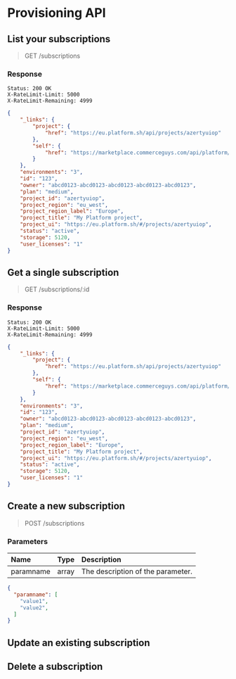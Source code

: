 # Provisioning API

## List your subscriptions

> GET /subscriptions

### Response

```http
Status: 200 OK
X-RateLimit-Limit: 5000
X-RateLimit-Remaining: 4999
```
```json
{
    "_links": {
        "project": {
            "href": "https://eu.platform.sh/api/projects/azertyuiop"
        },
        "self": {
            "href": "https://marketplace.commerceguys.com/api/platform/subscriptions/123"
        }
    },
    "environments": "3",
    "id": "123",
    "owner": "abcd0123-abcd0123-abcd0123-abcd0123-abcd0123",
    "plan": "medium",
    "project_id": "azertyuiop",
    "project_region": "eu_west",
    "project_region_label": "Europe",
    "project_title": "My Platform project",
    "project_ui": "https://eu.platform.sh/#/projects/azertyuiop",
    "status": "active",
    "storage": 5120,
    "user_licenses": "1"
}
```

## Get a single subscription

> GET /subscriptions/:id

### Response

```http
Status: 200 OK
X-RateLimit-Limit: 5000
X-RateLimit-Remaining: 4999
```
```json
{
    "_links": {
        "project": {
            "href": "https://eu.platform.sh/api/projects/azertyuiop"
        },
        "self": {
            "href": "https://marketplace.commerceguys.com/api/platform/subscriptions/123"
        }
    },
    "environments": "3",
    "id": "123",
    "owner": "abcd0123-abcd0123-abcd0123-abcd0123-abcd0123",
    "plan": "medium",
    "project_id": "azertyuiop",
    "project_region": "eu_west",
    "project_region_label": "Europe",
    "project_title": "My Platform project",
    "project_ui": "https://eu.platform.sh/#/projects/azertyuiop",
    "status": "active",
    "storage": 5120,
    "user_licenses": "1"
}
```

## Create a new subscription

> POST /subscriptions

### Parameters

Name|Type|Description
:---|:---|:----------
paramname|array|The description of the parameter.

```json
{
  "paramname": [
    "value1",
    "value2",
  ]
}
```

## Update an existing subscription

## Delete a subscription
